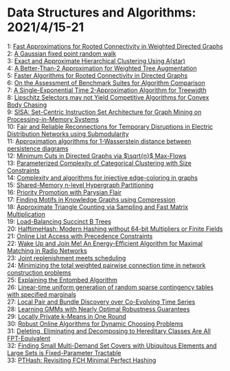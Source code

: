 # Data Structures and Algorithms: 2021/4/15-21  
1: [Fast Approximations for Rooted Connectivity in Weighted Directed Graphs](https://doi.org/10.48550/arXiv.2104.06933)  
2: [A Gaussian fixed point random walk](https://doi.org/10.48550/arXiv.2104.07009)  
3: [Exact and Approximate Hierarchical Clustering Using A(star)](https://doi.org/10.48550/arXiv.2104.07061)  
4: [A Better-Than-2 Approximation for Weighted Tree Augmentation](https://doi.org/10.48550/arXiv.2104.07114)  
5: [Faster Algorithms for Rooted Connectivity in Directed Graphs](https://doi.org/10.48550/arXiv.2104.07205)  
6: [On the Assessment of Benchmark Suites for Algorithm Comparison](https://doi.org/10.48550/arXiv.2104.07381)  
7: [A Single-Exponential Time 2-Approximation Algorithm for Treewidth](https://doi.org/10.48550/arXiv.2104.07463)  
8: [Lipschitz Selectors may not Yield Competitive Algorithms for Convex Body  Chasing](https://doi.org/10.48550/arXiv.2104.07487)  
9: [SISA: Set-Centric Instruction Set Architecture for Graph Mining on  Processing-in-Memory Systems](https://doi.org/10.48550/arXiv.2104.07582)  
10: [Fair and Reliable Reconnections for Temporary Disruptions in Electric  Distribution Networks using Submodularity](https://doi.org/10.48550/arXiv.2104.07631)  
11: [Approximation algorithms for 1-Wasserstein distance between persistence  diagrams](https://doi.org/10.48550/arXiv.2104.07710)  
12: [Minimum Cuts in Directed Graphs via $\sqrt{n}$ Max-Flows](https://doi.org/10.48550/arXiv.2104.07898)  
13: [Parameterized Complexity of Categorical Clustering with Size Constraints](https://doi.org/10.48550/arXiv.2104.07974)  
14: [Complexity and algorithms for injective edge-coloring in graphs](https://doi.org/10.48550/arXiv.2104.08003)  
15: [Shared-Memory n-level Hypergraph Partitioning](https://doi.org/10.48550/arXiv.2104.08107)  
16: [Priority Promotion with Parysian Flair](https://doi.org/10.48550/arXiv.2105.01738)  
17: [Finding Motifs in Knowledge Graphs using Compression](https://doi.org/10.48550/arXiv.2104.08163)  
18: [Approximate Triangle Counting via Sampling and Fast Matrix  Multiplication](https://doi.org/10.48550/arXiv.2104.08501)  
19: [Load-Balancing Succinct B Trees](https://doi.org/10.48550/arXiv.2104.08751)  
20: [HalftimeHash: Modern Hashing without 64-bit Multipliers or Finite Fields](https://doi.org/10.48550/arXiv.2104.08865)  
21: [Online List Access with Precedence Constraints](https://doi.org/10.48550/arXiv.2104.08949)  
22: [Wake Up and Join Me! An Energy-Efficient Algorithm for Maximal Matching  in Radio Networks](https://doi.org/10.48550/arXiv.2104.09096)  
23: [Joint replenishment meets scheduling](https://doi.org/10.48550/arXiv.2104.09178)  
24: [Minimizing the total weighted pairwise connection time in network  construction problems](https://doi.org/10.48550/arXiv.2104.09312)  
25: [Explaining the Entombed Algorithm](https://doi.org/10.48550/arXiv.2104.09982)  
26: [Linear-time uniform generation of random sparse contingency tables with  specified marginals](https://doi.org/10.48550/arXiv.2104.09413)  
27: [Local Pair and Bundle Discovery over Co-Evolving Time Series](https://doi.org/10.48550/arXiv.2104.09417)  
28: [Learning GMMs with Nearly Optimal Robustness Guarantees](https://doi.org/10.48550/arXiv.2104.09665)  
29: [Locally Private k-Means in One Round](https://doi.org/10.48550/arXiv.2104.09734)  
30: [Robust Online Algorithms for Dynamic Choosing Problems](https://doi.org/10.48550/arXiv.2104.09803)  
31: [Deleting, Eliminating and Decomposing to Hereditary Classes Are All  FPT-Equivalent](https://doi.org/10.48550/arXiv.2104.09950)  
32: [Finding Small Multi-Demand Set Covers with Ubiquitous Elements and Large  Sets is Fixed-Parameter Tractable](https://doi.org/10.48550/arXiv.2104.10124)  
33: [PTHash: Revisiting FCH Minimal Perfect Hashing](https://doi.org/10.48550/arXiv.2104.10402)  
